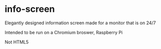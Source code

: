 # info-screen
Elegantly designed information screen made for a monitor that is on 24/7

Intended to be run on a Chromium broswer, Raspberry Pi

Not HTML5